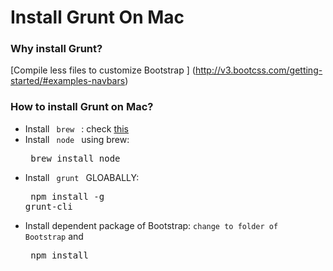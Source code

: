 # Install Grunt On Mac

### Why install Grunt?
[Compile less files to customize Bootstrap ] (http://v3.bootcss.com/getting-started/#examples-navbars)

### How to install Grunt on Mac?
 * Install <code> brew </code> : check [this](http://brew.sh/)
 * Install <code> node </code> using brew: <pre> brew install node </pre>
 * Install <code> grunt </code> GLOABALLY: <pre> npm install -g grunt-cli </pre>
 * Install dependent package of Bootstrap: <code>change to folder of Bootstrap</code> and 
   <pre> npm install </pre>
